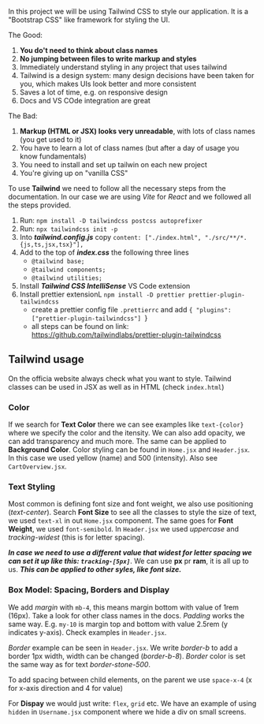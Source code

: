 In this project we will be using Tailwind CSS to style our application. It is a "Bootstrap CSS" like framework for styling the UI.

The Good:

1. **You do't need to think about class names**
2. **No jumping between files to write markup and styles**
3. Immediately understand styling in any project that uses tailwind
4. Tailwind is a design system: many design decisions have been taken for you, which makes UIs look better and more consistent
5. Saves a lot of time, e.g. on responsive design
6. Docs and VS COde integration are great

The Bad:

1. **Markup (HTML or JSX) looks very unreadable**, with lots of class names (you get used to it)
2. You have to learn a lot of class names (but after a day of usage you know fundamentals)
3. You need to install and set up tailwin on each new project
4. You're giving up on "vanilla CSS"

To use **Tailwind** we need to follow all the necessary steps from the documentation. In our case we are using _Vite_ for _React_ and we followed all the steps provided.

1. Run: `npm install -D tailwindcss postcss autoprefixer`
2. Run: `npx tailwindcss init -p`
3. Into **_tailwind.config.js_** copy `content: ["./index.html", "./src/**/*.{js,ts,jsx,tsx}"],`
4. Add to the top of **_index.css_** the following three lines
   - `@tailwind base;`
   - `@tailwind components;`
   - `@tailwind utilities;`
5. Install **_Tailwind CSS IntelliSense_** VS Code extension
6. Install prettier extensionL `npm install -D prettier prettier-plugin-tailwindcss`
   - create a prettier config file `.prettierrc` and add `{ "plugins": ["prettier-plugin-tailwindcss"] `}
   - all steps can be found on link: https://github.com/tailwindlabs/prettier-plugin-tailwindcss

## Tailwind usage

On the officia website always check what you want to style. Tailwind classes can be used in JSX as well as in HTML (check `index.html`)

### Color

If we search for **Text Color** there we can see examples like `text-{color}` where we specify the color and the itensity. We can also add opacity, we can add transparency and much more. The same can be applied to **Background Color**. Color styling can be found in `Home.jsx` and `Header.jsx`. In this case we used yellow (name) and 500 (intensity). Also see `CartOverview.jsx`.

### Text Styling

Most common is defining font size and font weight, we also use positioning (_text-center_). Search **Font Size** to see all the classes to style the size of text, we used `text-xl` in out `Home.jsx` component. The same goes for **Font Weight**, we used `font-semibold`. In `Header.jsx` we used _uppercase_ and _tracking-widest_ (this is for letter spacing).

**_In case we need to use a different value that widest for letter spacing we can set it up like this: `tracking-[5px]`_**. We can use **px** pr **ram**, it is all up to us. **_This can be applied to other syles, like font size._**

### Box Model: Spacing, Borders and Display

We add _margin_ with `mb-4`, this means margin bottom with value of 1rem (16px). Take a look for other class names in the docs. _Padding_ works the same way. E.g. `my-10` is margin top and bottom with value 2.5rem (y indicates y-axis). Check examples in `Header.jsx`.

_Border_ example can be seen in `Header.jsx`. We write _border-b_ to add a border 1px width, width can be changed (_border-b-8_). _Border_ color is set the same way as for text _border-stone-500_.

To add spacing between child elements, on the parent we use `space-x-4` (x for x-axis direction and 4 for value)

For **Dispay** we would just write: `flex`, `grid` etc. We have an example of using `hidden` in `Username.jsx` component where we hide a div on small screens.
